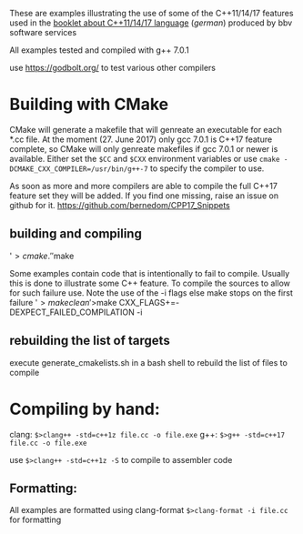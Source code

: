 These are examples illustrating the use of some of the C++11/14/17 features used in the [booklet about C++11/14/17 language](https://www.bbv.ch/de/index.php/?option=com_content&view=article&id=186&Itemid=361#c-11-14-sprach-und-standard-library-erweiterungen) (*german*) produced by bbv software services


All examples tested and compiled with g++ 7.0.1 

use  https://godbolt.org/ to test various other compilers


# Building with CMake
CMake will generate a makefile that will genreate an executable for each *.cc file. At the moment (27. June 2017) only gcc 7.0.1 is C++17 feature complete, so CMake will only genreate makefiles if gcc 7.0.1 or newer is available. 
Either set the `$CC` and `$CXX` environment variables or use `cmake -DCMAKE_CXX_COMPILER=/usr/bin/g++-7` to specify the compiler to use.

As soon as more and more compilers are able to compile the full C++17 feature set they will be added.
If you find one missing, raise an issue on github for it. https://github.com/bernedom/CPP17_Snippets

## building and compiling
'$>cmake .'
'$make

Some examples contain code that is intentionally to fail to compile. Usually this is done to illustrate some C++ feature. To compile the sources to allow for such failure use. Note the use of the -i flags else make stops on the first failure
'$>make clean
'$>make CXX_FLAGS+=-DEXPECT_FAILED_COMPILATION -i

## rebuilding the list of targets 
execute generate_cmakelists.sh in a bash shell to rebuild the list of files to compile 

# Compiling by hand:
clang: `$>clang++ -std=c++1z file.cc -o file.exe`
g++: `$>g++ -std=c++17 file.cc -o file.exe`

use `$>clang++ -std=c++1z -S` to compile to assembler code

## Formatting:
All examples are formatted using clang-format
`$>clang-format -i file.cc` for formatting


